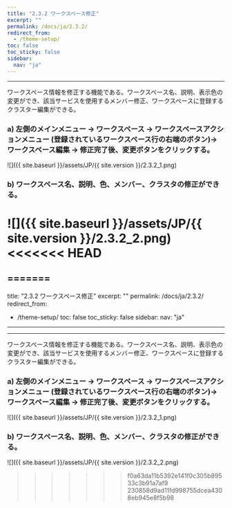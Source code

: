 ```yaml
---
title: "2.3.2 ワークスペース修正"
excerpt: ""
permalink: /docs/ja/2.3.2/
redirect_from:
  - /theme-setup/
toc: false
toc_sticky: false
sidebar:
  nav: "ja"
---
```


---
ワークスペース情報を修正する機能である。ワークスペース名、説明、表示色の変更ができ、該当サービスを使用するメンバー修正、ワークスペースに登録するクラスター編集ができる。

### a\) 左側のメインメニュー → ワークスペース → ワークスペースアクションメニュー (登録されているワークスペース行の右端のボタン)→ ワークスペース編集 → 修正完了後、変更ボタンをクリックする。
![]({{ site.baseurl }}/assets/JP/{{ site.version }}/2.3.2_1.png)

### b\) ワークスペース名、説明、色、メンバー、クラスタの修正ができる。
![]({{ site.baseurl }}/assets/JP/{{ site.version }}/2.3.2_2.png)
<<<<<<< HEAD
=======
=======
---
title: "2.3.2 ワークスペース修正"
excerpt: ""
permalink: /docs/ja/2.3.2/
redirect_from:
  - /theme-setup/
toc: false
toc_sticky: false
sidebar:
  nav: "ja"
---

---
ワークスペース情報を修正する機能である。ワークスペース名、説明、表示色の変更ができ、該当サービスを使用するメンバー修正、ワークスペースに登録するクラスター編集ができる。

### a\) 左側のメインメニュー → ワークスペース → ワークスペースアクションメニュー (登録されているワークスペース行の右端のボタン)→ ワークスペース編集 → 修正完了後、変更ボタンをクリックする。
![]({{ site.baseurl }}/assets/JP/{{ site.version }}/2.3.2_1.png)

### b\) ワークスペース名、説明、色、メンバー、クラスタの修正ができる。
![]({{ site.baseurl }}/assets/JP/{{ site.version }}/2.3.2_2.png)
>>>>>>> f0a63da11b5392e141f0c305b89533c3b91a7af9
>>>>>>> 230858d9ad11fd998755dcea4308eb945e8f5b98
